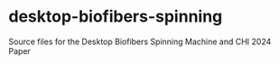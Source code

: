 # desktop-biofibers-spinning
Source files for the Desktop Biofibers Spinning Machine and CHI 2024 Paper
